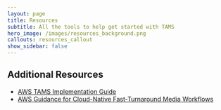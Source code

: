 ```yaml
---
layout: page
title: Resources
subtitle: All the tools to help get started with TAMS
hero_image: /images/resources_background.png
callouts: resources_callout
show_sidebar: false
---
```


## Additional Resources 

- [AWS TAMS Implementation Guide](https://aws-solutions-library-samples.github.io/media-entertainment/cloud-native-fast-turnaround-media-workflows-on-aws/index.html)
- [AWS Guidance for Cloud-Native Fast-Turnaround Media Workflows](https://aws.amazon.com/solutions/guidance/cloud-native-fast-turnaround-media-workflows-on-aws/)


